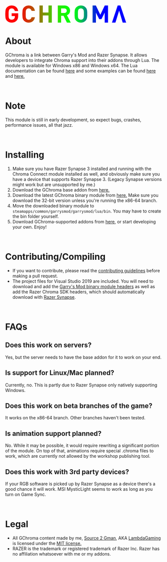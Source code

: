 ![GChroma Logo](logo.png)

# About
 GChroma is a link between Garry's Mod and Razer Synapse. It allows developers to integrate Chroma support into their addons through Lua. The module is available for Windows x86 and Windows x64. The Lua documentation can be found [here](https://github.com/LambdaGaming/GChroma/blob/main/doc.md) and some examples can be found [here](https://github.com/LambdaGaming/GChroma_Player_Module) and [here.](https://github.com/LambdaGaming/GChroma_Lua_Base)

&nbsp;

# Note
 This module is still in early development, so expect bugs, crashes, performance issues, all that jazz.

&nbsp;

# Installing
 1. Make sure you have Razer Synapse 3 installed and running with the Chroma Connect module installed as well, and obviously make sure you have a device that supports Razer Synapse 3. (Legacy Synapse versions might work but are unsupported by me.)
 2. Download the GChroma base addon from [here.](https://steamcommunity.com/sharedfiles/filedetails/?id=2297412726)
 3. Download the latest GChroma binary module from [here.](https://github.com/LambdaGaming/GChroma/releases) Make sure you download the 32-bit version unless you're running the x86-64 branch.
 4. Move the downloaded binary module to `steamapps/common/garrysmod/garrysmod/lua/bin`. You may have to create the bin folder yourself.
 5. Download GChroma-supported addons from [here](https://steamcommunity.com/workshop/filedetails/?id=2297418480), or start developing your own. Enjoy!

&nbsp;

# Contributing/Compiling
- If you want to contribute, please read the [contributing guidelines](https://lambdagaming.github.io/contributing.html) before making a pull request.
- The project files for Visual Studio 2019 are included. You will need to download and add the [Garry's Mod binary module headers](https://github.com/Facepunch/gmod-module-base/tree/development) as well as add the Razer Chroma SDK headers, which should automatically download with [Razer Synapse](https://www.razer.com/synapse-3).

&nbsp;

# FAQs
 ## Does this work on servers?
 Yes, but the server needs to have the base addon for it to work on your end.

 ## Is support for Linux/Mac planned?
 Currently, no. This is partly due to Razer Synapse only natively supporting Windows.

 ## Does this work on beta branches of the game?
 It works on the x86-64 branch. Other branches haven't been tested.

 ## Is animation support planned?
 No. While it may be possible, it would require rewriting a significant portion of the module. On top of that, animations require special .chroma files to work, which are currently not allowed by the workshop publishing tool.

 ## Does this work with 3rd party devices?
 If your RGB software is picked up by Razer Synapse as a device there's a good chance it will work. MSI MysticLight seems to work as long as you turn on Game Sync.

&nbsp;

# Legal
 - All GChroma content made by me, [Source 2 Gman](https://steamcommunity.com/profiles/76561198136556075), AKA [LambdaGaming](https://github.com/LambdaGaming) is licensed under the [MIT license.](https://github.com/LambdaGaming/GChroma/blob/main/LICENSE)
 - RAZER is the trademark or registered trademark of Razer Inc. Razer has no affiliation whatsoever with me or my addons.
